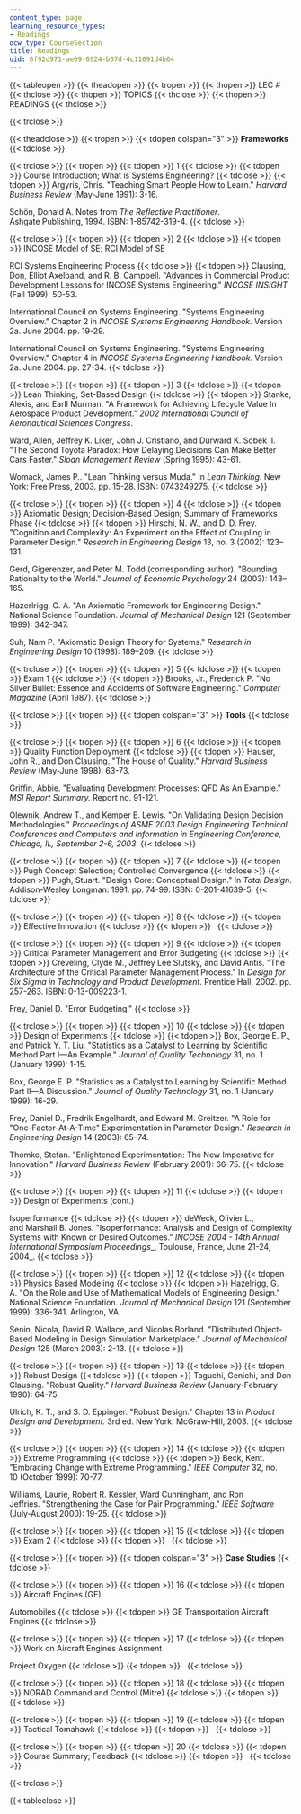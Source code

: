 ```yaml
---
content_type: page
learning_resource_types:
- Readings
ocw_type: CourseSection
title: Readings
uid: 6f92d971-ae09-6924-b07d-4c11091d4b64
---
```


{{< tableopen >}}
{{< theadopen >}}
{{< tropen >}}
{{< thopen >}}
LEC #
{{< thclose >}}
{{< thopen >}}
TOPICS
{{< thclose >}}
{{< thopen >}}
READINGS
{{< thclose >}}

{{< trclose >}}

{{< theadclose >}}
{{< tropen >}}
{{< tdopen colspan="3" >}}
**Frameworks**
{{< tdclose >}}

{{< trclose >}}
{{< tropen >}}
{{< tdopen >}}
1
{{< tdclose >}}
{{< tdopen >}}
Course Introduction; What is Systems Engineering?
{{< tdclose >}}
{{< tdopen >}}
Argyris, Chris. "Teaching Smart People How to Learn." _Harvard Business Review_ (May-June 1991): 3-16.  
  
Schön, Donald A. Notes from _The Reflective Practitioner_. Ashgate Publishing, 1994. ISBN: 1-85742-319-4.
{{< tdclose >}}

{{< trclose >}}
{{< tropen >}}
{{< tdopen >}}
2
{{< tdclose >}}
{{< tdopen >}}
INCOSE Model of SE; RCI Model of SE  
  
RCI Systems Engineering Process
{{< tdclose >}}
{{< tdopen >}}
Clausing, Don, Elliot Axelband, and R. B. Campbell. "Advances in Commercial Product Development Lessons for INCOSE Systems Engineering." _INCOSE INSIGHT_ (Fall 1999): 50-53.  
  
International Council on Systems Engineering. "Systems Engineering Overview." Chapter 2 in _INCOSE Systems Engineering Handbook._ Version 2a. June 2004. pp. 19-29.  
  
International Council on Systems Engineering. "Systems Engineering Overview." Chapter 4 in _INCOSE Systems Engineering Handbook._ Version 2a. June 2004. pp. 27-34.
{{< tdclose >}}

{{< trclose >}}
{{< tropen >}}
{{< tdopen >}}
3
{{< tdclose >}}
{{< tdopen >}}
Lean Thinking; Set-Based Design
{{< tdclose >}}
{{< tdopen >}}
Stanke, Alexis, and Earll Murman. "A Framework for Achieving Lifecycle Value In Aerospace Product Development." _2002 International Council of Aeronautical Sciences Congress_.  
  
Ward, Allen, Jeffrey K. Liker, John J. Cristiano, and Durward K. Sobek II. "The Second Toyota Paradox: How Delaying Decisions Can Make Better Cars Faster." _Sloan Management Review_ (Spring 1995): 43-61.  
  
Womack, James P.. "Lean Thinking versus Muda." In _Lean Thinking._ New York: Free Press, 2003. pp. 15-28. ISBN: 0743249275.
{{< tdclose >}}

{{< trclose >}}
{{< tropen >}}
{{< tdopen >}}
4
{{< tdclose >}}
{{< tdopen >}}
Axiomatic Design; Decision-Based Design; Summary of Frameworks Phase
{{< tdclose >}}
{{< tdopen >}}
Hirschi, N. W., and D. D. Frey. "Cognition and Complexity: An Experiment on the Effect of Coupling in Parameter Design." _Research in Engineering Design_ 13, no. 3 (2002): 123–131.  
  
Gerd, Gigerenzer, and Peter M. Todd (corresponding author). "Bounding Rationality to the World." _Journal of Economic Psychology_ 24 (2003): 143–165.  
  
Hazerlrigg, G. A. "An Axiomatic Framework for Engineering Design." National Science Foundation. _Journal of Mechanical Design_ 121 (September 1999): 342-347.   
  
Suh, Nam P. "Axiomatic Design Theory for Systems." _Research in Engineering Design_ 10 (1998): 189–209.
{{< tdclose >}}

{{< trclose >}}
{{< tropen >}}
{{< tdopen >}}
5
{{< tdclose >}}
{{< tdopen >}}
Exam 1
{{< tdclose >}}
{{< tdopen >}}
Brooks, Jr., Frederick P. "No Silver Bullet: Essence and Accidents of Software Engineering." _Computer Magazine_ (April 1987).
{{< tdclose >}}

{{< trclose >}}
{{< tropen >}}
{{< tdopen colspan="3" >}}
**Tools**
{{< tdclose >}}

{{< trclose >}}
{{< tropen >}}
{{< tdopen >}}
6
{{< tdclose >}}
{{< tdopen >}}
Quality Function Deployment
{{< tdclose >}}
{{< tdopen >}}
Hauser, John R., and Don Clausing. "The House of Quality." _Harvard Business Review_ (May-June 1998): 63-73.  
  
Griffin, Abbie. "Evaluating Development Processes: QFD As An Example." _MSI Report Summary._ Report no. 91-121.  
  
Olewnik, Andrew T., and Kemper E. Lewis. "On Validating Design Decision Methodologies." _Proceedings of ASME 2003 Design Engineering Technical Conferences and Computers and Information in Engineering Conference, Chicago, IL, September 2-6, 2003_.
{{< tdclose >}}

{{< trclose >}}
{{< tropen >}}
{{< tdopen >}}
7
{{< tdclose >}}
{{< tdopen >}}
Pugh Concept Selection; Controlled Convergence
{{< tdclose >}}
{{< tdopen >}}
Pugh, Stuart. "Design Core: Conceptual Design." In _Total Design_. Addison-Wesley Longman: 1991. pp. 74-99. ISBN: 0-201-41639-5.
{{< tdclose >}}

{{< trclose >}}
{{< tropen >}}
{{< tdopen >}}
8
{{< tdclose >}}
{{< tdopen >}}
Effective Innovation
{{< tdclose >}}
{{< tdopen >}}
 
{{< tdclose >}}

{{< trclose >}}
{{< tropen >}}
{{< tdopen >}}
9
{{< tdclose >}}
{{< tdopen >}}
Critical Parameter Management and Error Budgeting
{{< tdclose >}}
{{< tdopen >}}
Creveling, Clyde M., Jeffrey Lee Slutsky, and David Antis. "The Architecture of the Critical Parameter Management Process." In _Design for Six Sigma in Technology and Product Development_. Prentice Hall, 2002. pp. 257-263. ISBN: 0-13-009223-1.  
  
Frey, Daniel D. "Error Budgeting."
{{< tdclose >}}

{{< trclose >}}
{{< tropen >}}
{{< tdopen >}}
10
{{< tdclose >}}
{{< tdopen >}}
Design of Experiments
{{< tdclose >}}
{{< tdopen >}}
Box, George E. P., and Patrick Y. T. Liu. "Statistics as a Catalyst to Learning by Scientific Method Part I—An Example." _Journal of Quality Technology_ 31, no. 1 (January 1999): 1-15.  
  
Box, George E. P. "Statistics as a Catalyst to Learning by Scientific Method Part II—A Discussion." _Journal of Quality Technology_ 31, no. 1 (January 1999): 16-29.  
  
Frey, Daniel D., Fredrik Engelhardt, and Edward M. Greitzer. "A Role for "One-Factor-At-A-Time" Experimentation in Parameter Design." _Research in Engineering Design_ 14 (2003): 65–74.  
  
Thomke, Stefan. "Enlightened Experimentation: The New Imperative for Innovation." _Harvard Business Review_ (February 2001): 66-75.
{{< tdclose >}}

{{< trclose >}}
{{< tropen >}}
{{< tdopen >}}
11
{{< tdclose >}}
{{< tdopen >}}
Design of Experiments (cont.)  
  
Isoperformance
{{< tdclose >}}
{{< tdopen >}}
deWeck, Olivier L., and Marshall B. Jones. "Isoperformance: Analysis and Design of Complexity Systems with Known or Desired Outcomes." _INCOSE 2004 - 14th Annual International Symposium Proceedings__, Toulouse, France, June 21-24, 2004_.
{{< tdclose >}}

{{< trclose >}}
{{< tropen >}}
{{< tdopen >}}
12
{{< tdclose >}}
{{< tdopen >}}
Physics Based Modeling
{{< tdclose >}}
{{< tdopen >}}
Hazelrigg, G. A. "On the Role and Use of Mathematical Models of Engineering Design." National Science Foundation. _Journal of Mechanical Design_ 121 (September 1999): 336-341. Arlington, VA.  
  
Senin, Nicola, David R. Wallace, and Nicolas Borland. "Distributed Object-Based Modeling in Design Simulation Marketplace." _Journal of Mechanical Design_ 125 (March 2003): 2-13.
{{< tdclose >}}

{{< trclose >}}
{{< tropen >}}
{{< tdopen >}}
13
{{< tdclose >}}
{{< tdopen >}}
Robust Design
{{< tdclose >}}
{{< tdopen >}}
Taguchi, Genichi, and Don Clausing. "Robust Quality." _Harvard Business Review_ (January-February 1990): 64-75.  
  
Ulrich, K. T., and S. D. Eppinger. "Robust Design." Chapter 13 in _Product Design and Development._ 3rd ed. New York: McGraw-Hill, 2003.
{{< tdclose >}}

{{< trclose >}}
{{< tropen >}}
{{< tdopen >}}
14
{{< tdclose >}}
{{< tdopen >}}
Extreme Programming
{{< tdclose >}}
{{< tdopen >}}
Beck, Kent. "Embracing Change with Extreme Programming." _IEEE Computer_ 32, no. 10 (October 1999): 70-77.  
  
Williams, Laurie, Robert R. Kessler, Ward Cunningham, and Ron Jeffries. "Strengthening the Case for Pair Programming." _IEEE Software_ (July-August 2000): 19-25.
{{< tdclose >}}

{{< trclose >}}
{{< tropen >}}
{{< tdopen >}}
15
{{< tdclose >}}
{{< tdopen >}}
Exam 2
{{< tdclose >}}
{{< tdopen >}}
 
{{< tdclose >}}

{{< trclose >}}
{{< tropen >}}
{{< tdopen colspan="3" >}}
**Case Studies**
{{< tdclose >}}

{{< trclose >}}
{{< tropen >}}
{{< tdopen >}}
16
{{< tdclose >}}
{{< tdopen >}}
Aircraft Engines (GE)  
  
Automobiles
{{< tdclose >}}
{{< tdopen >}}
GE Transportation Aircraft Engines
{{< tdclose >}}

{{< trclose >}}
{{< tropen >}}
{{< tdopen >}}
17
{{< tdclose >}}
{{< tdopen >}}
Work on Aircraft Engines Assignment  
  
Project Oxygen
{{< tdclose >}}
{{< tdopen >}}
 
{{< tdclose >}}

{{< trclose >}}
{{< tropen >}}
{{< tdopen >}}
18
{{< tdclose >}}
{{< tdopen >}}
NORAD Command and Control (Mitre)
{{< tdclose >}}
{{< tdopen >}}
 
{{< tdclose >}}

{{< trclose >}}
{{< tropen >}}
{{< tdopen >}}
19
{{< tdclose >}}
{{< tdopen >}}
Tactical Tomahawk
{{< tdclose >}}
{{< tdopen >}}
 
{{< tdclose >}}

{{< trclose >}}
{{< tropen >}}
{{< tdopen >}}
20
{{< tdclose >}}
{{< tdopen >}}
Course Summary; Feedback
{{< tdclose >}}
{{< tdopen >}}
 
{{< tdclose >}}

{{< trclose >}}

{{< tableclose >}}